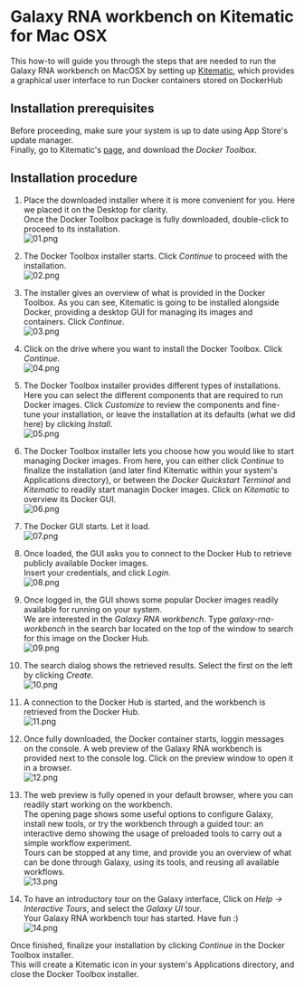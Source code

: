 # Galaxy RNA workbench on Kitematic for Mac OSX

This how-to will guide you through the steps that are needed to run the Galaxy RNA workbench on MacOSX by setting up [Kitematic](https://kitematic.com), which provides a graphical user interface to run Docker containers stored on DockerHub


## Installation prerequisites

Before proceeding, make sure your system is up to date using App Store's update manager.  
Finally, go to Kitematic's [page](https://kitematic.com/), and download the *Docker Toolbox*.  

## Installation procedure

1. Place the downloaded installer where it is more convenient for you. Here we placed it on the Desktop for clarity.  
  Once the Docker Toolbox package is fully downloaded, double-click to proceed to its installation.  
  ![01.png](screenshots/kitematic/osx/01.png "Install the Docker Toolbox")

2. The Docker Toolbox installer starts. Click _Continue_ to proceed with the installation.  
  ![02.png](screenshots/kitematic/osx/02.png "Installer starts")

3. The installer gives an overview of what is provided in the Docker Toolbox. As you can see, Kitematic is going to be installed alongside Docker, providing a desktop GUI for managing its images and containers. Click _Continue_.  
  ![03.png](screenshots/kitematic/osx/03.png "Content")

4. Click on the drive where you want to install the Docker Toolbox. Click _Continue_.  
  ![04.png](screenshots/kitematic/osx/04.png "Location")

5. The Docker Toolbox installer provides different types of installations. Here you can select the different components that are required to run Docker images. Click _Customize_ to review the components and fine-tune your installation, or leave the installation at its defaults (what we did here) by clicking _Install_.  
  ![05.png](screenshots/kitematic/osx/05.png "Customize")

6. The Docker Toolbox installer lets you choose how you would like to start managing Docker images. From here, you can either click _Continue_ to finalize the installation (and later find Kitematic within your system's Applications directory), or between the *Docker Quickstart Terminal* and *Kitematic* to readily start managin Docker images. Click on _Kitematic_ to overview its Docker GUI.  
  ![06.png](screenshots/kitematic/osx/06.png "Manage")

7. The Docker GUI starts. Let it load.  
  ![07.png](screenshots/kitematic/osx/07.png "Docker GUI")

8. Once loaded, the GUI asks you to connect to the Docker Hub to retrieve publicly available Docker images.  
  Insert your credentials, and click _Login_.  
  ![08.png](screenshots/kitematic/osx/08.png "Docker Hub")

9. Once logged in, the GUI shows some popular Docker images readily available for running on your system.  
  We are interested in the _Galaxy RNA workbench_. Type _galaxy-rna-workbench_ in the search bar located on the top of the window to search for this image on the Docker Hub.  
  ![09.png](screenshots/kitematic/osx/09.png "Search the galaxy-rna-workbench")

10. The search dialog shows the retrieved results. Select the first on the left by clicking _Create_.  
  ![10.png](screenshots/kitematic/osx/10.png "Get the galaxy-rna-workbench")

11. A connection to the Docker Hub is started, and the workbench is retrieved from the Docker Hub.  
  ![11.png](screenshots/kitematic/osx/11.png "Downloading the workbench")

12. Once fully downloaded, the Docker container starts, loggin messages on the console. A web preview of the Galaxy RNA workbench is provided next to the console log. Click on the preview window to open it in a browser.  
  ![12.png](screenshots/kitematic/osx/12.png "Docker container starts")

13. The web preview is fully opened in your default browser, where you can readily start working on the workbench.  
  The opening page shows some useful options to configure Galaxy, install new tools, or try the workbench through a guided tour: an interactive demo showing the usage of preloaded tools to carry out a simple workflow experiment.  
  Tours can be stopped at any time, and provide you an overview of what can be done through Galaxy, using its tools, and reusing all available workflows.  
  ![13.png](screenshots/kitematic/osx/13.png "Workbench opens in the browser")

14. To have an introductory tour on the Galaxy interface, Click on _Help -> Interactive Tours_, and select the _Galaxy UI_ tour.  
  Your Galaxy RNA workbench tour has started. Have fun :)  
  ![14.png](screenshots/kitematic/osx/14.png "Introductory tour")

Once finished, finalize your installation by clicking _Continue_ in the Docker Toolbox installer.  
This will create a Kitematic icon in your system's Applications directory, and close the Docker Toolbox installer.

